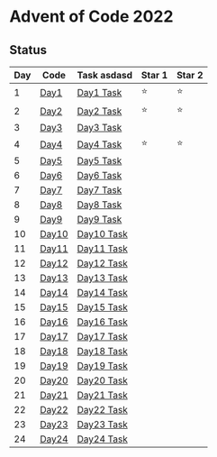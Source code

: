# Advent of Code 2022

## Status 

| Day | Code              | Task         asdasd                                      | Star 1 | Star 2 |
| --- | ----------------- | -------------------------------------------------- | ------ | ------ |
| 1   | [Day1](src/Day1/) | [Day1 Task](https://adventofcode.com/2022/day/1)   | ⭐     | ⭐     |
| 2   | [Day2](src/Day2/) | [Day2 Task](https://adventofcode.com/2022/day/2)   | ⭐     | ⭐     |
| 3   | [Day3](src/Day3/) | [Day3 Task](https://adventofcode.com/2022/day/3)   |        |        |
| 4   | [Day4](src/Day4/) | [Day4 Task](https://adventofcode.com/2022/day/4)   | ⭐     | ⭐     |
| 5   | [Day5]()          | [Day5 Task](https://adventofcode.com/2022/day/5)   |        |        |
| 6   | [Day6]()          | [Day6 Task](https://adventofcode.com/2022/day/6)   |        |        |
| 7   | [Day7]()          | [Day7 Task](https://adventofcode.com/2022/day/7)   |        |        |
| 8   | [Day8]()          | [Day8 Task](https://adventofcode.com/2022/day/8)   |        |        |
| 9   | [Day9]()          | [Day9 Task](https://adventofcode.com/2022/day/9)   |        |        |
| 10  | [Day10]()         | [Day10 Task](https://adventofcode.com/2022/day/10) |        |        |
| 11  | [Day11]()         | [Day11 Task](https://adventofcode.com/2022/day/11) |        |        |
| 12  | [Day12]()         | [Day12 Task](https://adventofcode.com/2022/day/12) |        |        |
| 13  | [Day13]()         | [Day13 Task](https://adventofcode.com/2022/day/13) |        |        |
| 14  | [Day14]()         | [Day14 Task](https://adventofcode.com/2022/day/14) |        |        |
| 15  | [Day15]()         | [Day15 Task](https://adventofcode.com/2022/day/15) |        |        |
| 16  | [Day16]()         | [Day16 Task](https://adventofcode.com/2022/day/16) |        |        |
| 17  | [Day17]()         | [Day17 Task](https://adventofcode.com/2022/day/17) |        |        |
| 18  | [Day18]()         | [Day18 Task](https://adventofcode.com/2022/day/18) |        |        |
| 19  | [Day19]()         | [Day19 Task](https://adventofcode.com/2022/day/19) |        |        |
| 20  | [Day20]()         | [Day20 Task](https://adventofcode.com/2022/day/20) |        |        |
| 21  | [Day21]()         | [Day21 Task](https://adventofcode.com/2022/day/21) |        |        |
| 22  | [Day22]()         | [Day22 Task](https://adventofcode.com/2022/day/22) |        |        |
| 23  | [Day23]()         | [Day23 Task](https://adventofcode.com/2022/day/23) |        |        |
| 24  | [Day24]()         | [Day24 Task](https://adventofcode.com/2022/day/24) |        |        |
